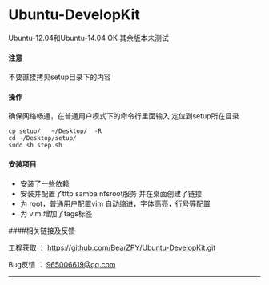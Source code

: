 ﻿# Ubuntu-DevelopKit

Ubuntu-12.04和Ubuntu-14.04 OK 其余版本未测试

#### 注意
不要直接拷贝setup目录下的内容

#### 操作
确保网络畅通，在普通用户模式下的命令行里面输入 定位到setup所在目录

	cp setup/   ~/Desktop/  -R
	cd ~/Desktop/setup/
	sudo sh step.sh
	
#### 安装项目
* 安装了一些依赖
* 安装并配置了tftp samba nfsroot服务 并在桌面创建了链接
* 为 root，普通用户配置vim 自动缩进，字体高亮，行号等配置
* 为 vim 增加了tags标签 

####相关链接及反馈

工程获取 ：  https://github.com/BearZPY/Ubuntu-DevelopKit.git

Bug反馈 ： 965006619@qq.com

----